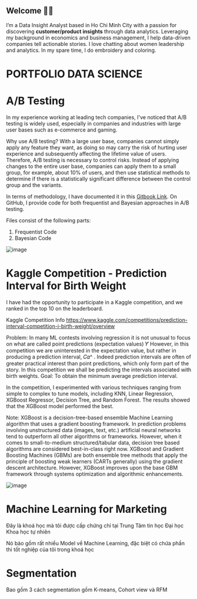## Welcome 👋🏼

I’m a Data Insight Analyst based in Ho Chi Minh City with a passion for discovering **customer/product insights** through data analytics. Leveraging my background in economics and business management, I help data-driven companies tell actionable stories. I love chatting about women leadership and analytics. In my spare time, I do embroidery and coloring. 






# PORTFOLIO DATA SCIENCE 
# A/B Testing

In my experience working at leading tech companies, I've noticed that A/B testing is widely used, especially in companies and industries with large user bases such as e-commerce and gaming.

Why use A/B testing? With a large user base, companies cannot simply apply any feature they want, as doing so may carry the risk of hurting user experience and subsequently affecting the lifetime value of users. Therefore, A/B testing is necessary to control risks. Instead of applying changes to the entire user base, companies can apply them to a small group, for example, about 10% of users, and then use statistical methods to determine if there is a statistically significant difference between the control group and the variants.

In terms of methodology, I have documented it in this [Gitbook Link](https://app.gitbook.com/o/VfRPaxLWrwVO1zxPDj2s/s/iggGa4mab2uKFxO1Zj5M/). On GitHub, I provide code for both frequentist and Bayesian approaches in A/B testing.

Files consist of the following parts:
1. Frequentist Code
2. Bayesian Code

![image](https://github.com/nguyentrituan/portfolio_data_science/assets/121095339/59bb93a6-e043-41b7-ba45-e98128be6b99)


# Kaggle Competition - Prediction Interval for Birth Weight

I have had the opportunity to participate in a Kaggle competition, and we ranked in the top 10 on the leaderboard.

Kaggle Competition Info https://www.kaggle.com/competitions/prediction-interval-competition-i-birth-weight/overview

Problem: In many ML contests involving regression it is not unusual to focus on what are called point predictions (expectation values) 𝑌̂  However, in this competition we are uninterested in the expectation value, but rather in producing a prediction interval, 𝐶𝛼^ . Indeed prediction intervals are often of greater practical interest than point predictions, which only form part of the story. In this competition we shall be predicting the intervals associated with birth weights.
Goal: To obtain the minimum average prediction interval.

In the competition, I experimented with various techniques ranging from simple to complex to tune models, including KNN, Linear Regression, XGBoost Regressor, Decision Tree, and Random Forest. The results showed that the XGBoost model performed the best.

Note:
XGBoost is a decision-tree-based ensemble Machine Learning algorithm that uses a gradient boosting framework. In prediction problems involving unstructured data (images, text, etc.) artificial neural networks tend to outperform all other algorithms or frameworks. However, when it comes to small-to-medium structured/tabular data, decision tree based algorithms are considered best-in-class right now. XGBoost and Gradient Boosting Machines (GBMs) are both ensemble tree methods that apply the principle of boosting weak learners (CARTs generally) using the gradient descent architecture. However, XGBoost improves upon the base GBM framework through systems optimization and algorithmic enhancements.

![image](https://github.com/nguyentrituan/portfolio_data_science/assets/121095339/e17796bd-3fc9-48fc-bd90-fbfedf4a7793)


# Machine Learning for Marketing

Đây là khoá học mà tôi được cấp chứng chỉ tại Trung Tâm tin học Đại học Khoa học tự nhiên

Nó bảo gồm rất nhiều Model về Machine Learning, đặc biệt có chứa phần thi tốt nghiệp của tôi trong khoá học

# Segmentation

Bao gồm 3 cách segmentation gồm K-means, Cohort view và RFM

